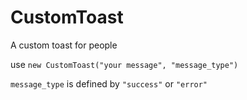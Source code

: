 # CustomToast
A custom toast for people

use `new CustomToast("your message", "message_type")`

`message_type` is defined by `"success"` or `"error"`
